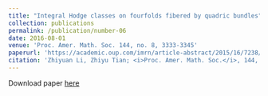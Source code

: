 ```yaml
---
title: "Integral Hodge classes on fourfolds fibered by quadric bundles"
collection: publications
permalink: /publication/number-06
date: 2016-08-01
venue: 'Proc. Amer. Math. Soc. 144, no. 8, 3333-3345'
paperurl: 'https://academic.oup.com/imrn/article-abstract/2015/16/7238/742755?redirectedFrom=fulltext&login=true'
citation: 'Zhiyuan Li, Zhiyu Tian; <i>Proc. Amer. Math. Soc.</i>, 144, no. 8, 3333-3345 (2016).'
---
```


Download paper [here](https://www.ams.org/journals/proc/2016-144-08/S0002-9939-2016-12999-7/S0002-9939-2016-12999-7.pdf)



